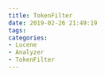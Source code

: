 ```yaml
---
title: TokenFilter
date: 2019-02-26 21:49:19
tags:
categories:
- Lucene
- Analyzer
- TokenFilter
---
```

